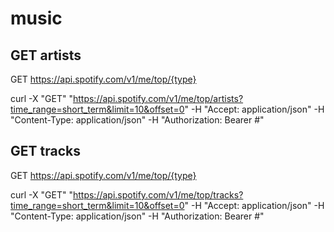 # music

## GET artists

GET https://api.spotify.com/v1/me/top/{type}

curl -X "GET" "https://api.spotify.com/v1/me/top/artists?time_range=short_term&limit=10&offset=0" -H "Accept: application/json" -H "Content-Type: application/json" -H "Authorization: Bearer #"

## GET tracks

GET https://api.spotify.com/v1/me/top/{type}

curl -X "GET" "https://api.spotify.com/v1/me/top/tracks?time_range=short_term&limit=10&offset=0" -H "Accept: application/json" -H "Content-Type: application/json" -H "Authorization: Bearer #"